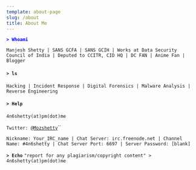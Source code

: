 ```yaml
---
template: about-page
slug: /about
title: About Me
---
```

<span style="color:blue"> **`> Whoami`** </span>

`Manjesh Shetty | SANS GCFA | SANS GCIH | Works at Data Security Council of India | Deputed to CCITR, CID HQ | DC FAN | Anime Fan | Blogger `

#### `> ls`

`Hacking | Incident Response | Digital Forensics | Malware Analysis | Reverse Engineering`

#### `> Help`

`4n6shetty(at)pm(dot)me`

`Twitter: `[`@Mozshetty`](www.twitter.com/mozshetty)``

`Nickname: Your_IRC_name |
Chat Server: irc.freenode.net | Channel Name: #4n6shetty |
Chat Server Port: 6697 |
Server Password: [blank]`

**`> Echo`**  `"report for any plagiarism/copyright content" > 4n6shetty(at)pm(dot)me`